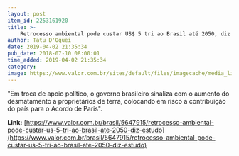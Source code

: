 ```yaml
---
layout: post
item_id: 2253161920
title: >-
    Retrocesso ambiental pode custar US$ 5 tri ao Brasil até 2050, diz estudo
author: Tatu D'Oquei
date: 2019-04-02 21:35:34
pub_date: 2018-07-10 08:00:01
time_added: 2019-04-02 21:35:34
category: 
image: https://www.valor.com.br/sites/default/files/imagecache/media_library_big_horizontal/gn/18/07/foto10bra-201-ambiente-a2.jpg
---
```


"Em troca de apoio político, o governo brasileiro sinaliza com o aumento do desmatamento a proprietários de terra, colocando em risco a contribuição do país para o Acordo de Paris".

**Link:** [https://www.valor.com.br/brasil/5647915/retrocesso-ambiental-pode-custar-us-5-tri-ao-brasil-ate-2050-diz-estudo](https://www.valor.com.br/brasil/5647915/retrocesso-ambiental-pode-custar-us-5-tri-ao-brasil-ate-2050-diz-estudo)

